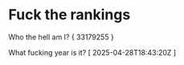 # Fuck the rankings

Who the hell am I?
{ 33179255 }

What fucking year is it?
[ 2025-04-28T18:43:20Z ]
